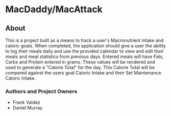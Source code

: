 # MacDaddy/MacAttack

## About

This is a project built as a means to track a user's Macronutrient intake and caloric goals. 
When completed, the application should give a user the ability to log their meals daily and use the provided calendar to view and edit their meals and meal statistics from previous days.
Entered meals will have Fats, Carbs and Protein entered in grams. These values will be rendered and used to generate a "Calorie Total" for the day. This Calorie Total will be compared against the users goal Caloric Intake and their Set Maintenance Caloric Intake.

### Authors and Project Owners

* Frank Valdez
* Daniel Murray